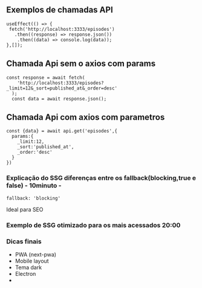 ## Exemplos de chamadas API

```
useEffect(() => {
 fetch('http://localhost:3333/episodes')
   .then((response) => response.json())
    .then((data) => console.log(data));
},[]);
```
## Chamada Api sem o axios com params
```
const response = await fetch(
    'http://localhost:3333/episodes?_limit=12&_sort=published_at&_order=desc'
  );
  const data = await response.json();
```


## Chamada Api com axios com parametros

```
const {data} = await api.get('episodes',{
  params:{
    _limit:12,
    _sort:'published_at',
    _order:'desc'
  }
})
```
### Explicação do SSG diferenças entre os fallback(blocking,true e false) - 10minuto - 
```
fallback: 'blocking'
```
Ideal para SEO

### Exemplo de SSG otimizado para os mais acessados 20:00

### Dicas finais
- PWA (next-pwa)
- Mobile layout
- Tema dark
- Electron
- 